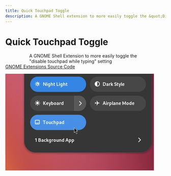 ```yaml
---
title: Quick Touchpad Toggle
description: A GNOME Shell extension to more easily toggle the &quot;Disable Touchpad While Typing&quot; setting.
---
```


# Quick Touchpad Toggle

<p style="max-width: 40ch; margin: 0 auto;">
    A GNOME Shell Extension to more easily toggle the "disable touchpad while typing" setting
</p>

<a class="button suggested" href="https://extensions.gnome.org/extension/5292/quick-touchpad-toggle/">
    GNOME Extensions
</a>
<a class="button" href="https://github.com/kra-mo/quick-touchpad-toggle">
    Source Code
</a>

<br />

![Screenshot](/images/quick-touchpad-toggle.webp)

<br />
